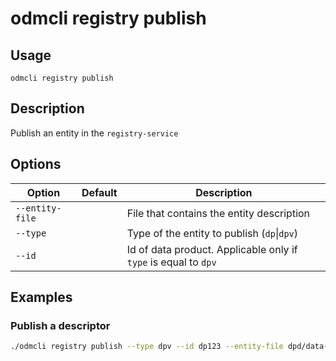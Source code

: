 # odmcli registry publish

## Usage

`odmcli registry publish`

## Description

Publish an entity in the `registry-service`
   
## Options

Option|Default|Description
-------|----------|-------
`--entity-file`|| File that contains the entity description
`--type`||Type of the entity to publish (`dp`\|`dpv`)
`--id`||Id of data product. Applicable only if `type` is equal to `dpv`

## Examples

### Publish a descriptor
```bash
./odmcli registry publish --type dpv --id dp123 --entity-file dpd/data-product-descriptor.json
```



